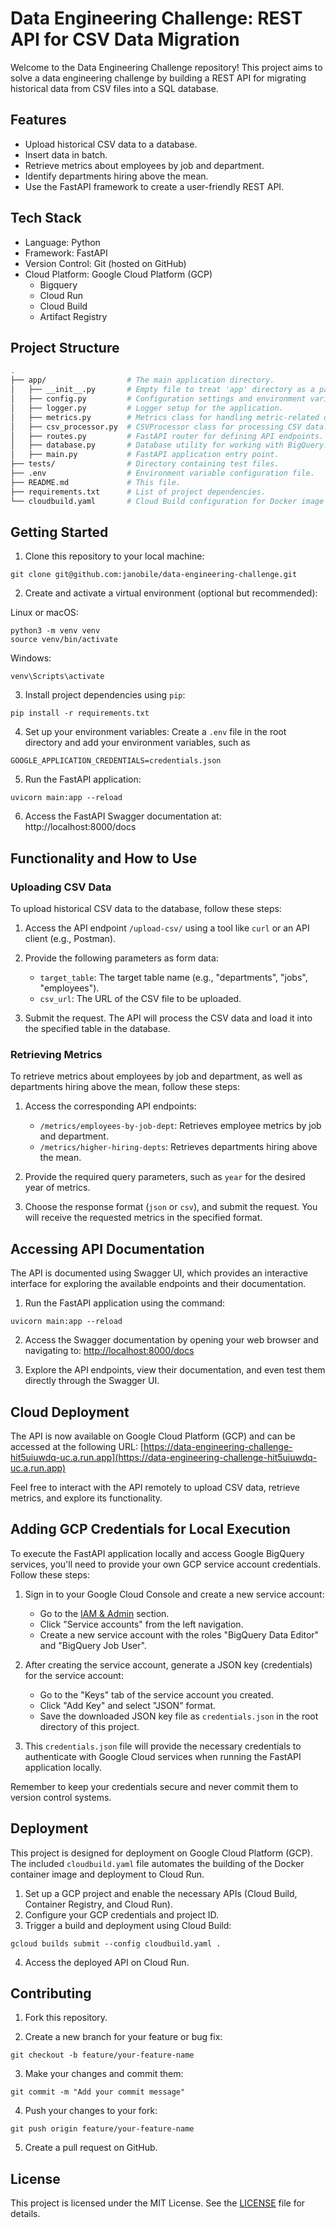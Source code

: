 # Data Engineering Challenge: REST API for CSV Data Migration

Welcome to the Data Engineering Challenge repository! This project aims to solve a data engineering challenge by building a REST API for migrating historical data from CSV files into a SQL database.

## Features

- Upload historical CSV data to a database.
- Insert data in batch.
- Retrieve metrics about employees by job and department.
- Identify departments hiring above the mean.
- Use the FastAPI framework to create a user-friendly REST API.

## Tech Stack

- Language: Python
- Framework: FastAPI
- Version Control: Git (hosted on GitHub)
- Cloud Platform: Google Cloud Platform (GCP)
    - Bigquery
    - Cloud Run
    - Cloud Build
    - Artifact Registry


## Project Structure
```bash
.
├── app/                  # The main application directory.
│   ├── __init__.py       # Empty file to treat 'app' directory as a package.
│   ├── config.py         # Configuration settings and environment variables.
│   ├── logger.py         # Logger setup for the application.
│   ├── metrics.py        # Metrics class for handling metric-related queries.
│   ├── csv_processor.py  # CSVProcessor class for processing CSV data.
│   ├── routes.py         # FastAPI router for defining API endpoints.
│   ├── database.py       # Database utility for working with BigQuery.
│   ├── main.py           # FastAPI application entry point.
├── tests/                # Directory containing test files.
├── .env                  # Environment variable configuration file.
├── README.md             # This file.
├── requirements.txt      # List of project dependencies.
└── cloudbuild.yaml       # Cloud Build configuration for Docker image and Cloud Run deployment.
```
## Getting Started

1. Clone this repository to your local machine:
```
git clone git@github.com:janobile/data-engineering-challenge.git
```
2. Create and activate a virtual environment (optional but recommended):

Linux or macOS:

``` 
python3 -m venv venv
source venv/bin/activate 
```
Windows: 

```
venv\Scripts\activate
```
3. Install project dependencies using `pip`:
```
pip install -r requirements.txt
```
4. Set up your environment variables:
Create a `.env` file in the root directory and add your environment variables, such as
```
GOOGLE_APPLICATION_CREDENTIALS=credentials.json
```

5. Run the FastAPI application:
```
uvicorn main:app --reload
```
6. Access the FastAPI Swagger documentation at:
http://localhost:8000/docs

## Functionality and How to Use

### Uploading CSV Data

To upload historical CSV data to the database, follow these steps:

1. Access the API endpoint `/upload-csv/` using a tool like `curl` or an API client (e.g., Postman).

2. Provide the following parameters as form data:
   - `target_table`: The target table name (e.g., "departments", "jobs", "employees").
   - `csv_url`: The URL of the CSV file to be uploaded.

3. Submit the request. The API will process the CSV data and load it into the specified table in the database.

### Retrieving Metrics

To retrieve metrics about employees by job and department, as well as departments hiring above the mean, follow these steps:

1. Access the corresponding API endpoints:
   - `/metrics/employees-by-job-dept`: Retrieves employee metrics by job and department.
   - `/metrics/higher-hiring-depts`: Retrieves departments hiring above the mean.

2. Provide the required query parameters, such as `year` for the desired year of metrics.

3. Choose the response format (`json` or `csv`), and submit the request. You will receive the requested metrics in the specified format.

## Accessing API Documentation

The API is documented using Swagger UI, which provides an interactive interface for exploring the available endpoints and their documentation.

1. Run the FastAPI application using the command:
```
uvicorn main:app --reload
```

2. Access the Swagger documentation by opening your web browser and navigating to:
[http://localhost:8000/docs](http://localhost:8000/docs)

3. Explore the API endpoints, view their documentation, and even test them directly through the Swagger UI.

## Cloud Deployment

The API is now available on Google Cloud Platform (GCP) and can be accessed at the following URL:
[https://data-engineering-challenge-hit5uiuwdq-uc.a.run.app](https://data-engineering-challenge-hit5uiuwdq-uc.a.run.app)

Feel free to interact with the API remotely to upload CSV data, retrieve metrics, and explore its functionality.

## Adding GCP Credentials for Local Execution

To execute the FastAPI application locally and access Google BigQuery services, you'll need to provide your own GCP service account credentials. Follow these steps:

1. Sign in to your Google Cloud Console and create a new service account:
   - Go to the [IAM & Admin](https://console.cloud.google.com/iam-admin/) section.
   - Click "Service accounts" from the left navigation.
   - Create a new service account with the roles "BigQuery Data Editor" and "BigQuery Job User".

2. After creating the service account, generate a JSON key (credentials) for the service account:
   - Go to the "Keys" tab of the service account you created.
   - Click "Add Key" and select "JSON" format.
   - Save the downloaded JSON key file as `credentials.json` in the root directory of this project.

3. This `credentials.json` file will provide the necessary credentials to authenticate with Google Cloud services when running the FastAPI application locally.

Remember to keep your credentials secure and never commit them to version control systems.
## Deployment

This project is designed for deployment on Google Cloud Platform (GCP). The included `cloudbuild.yaml` file automates the building of the Docker container image and deployment to Cloud Run.

1. Set up a GCP project and enable the necessary APIs (Cloud Build, Container Registry, and Cloud Run).
2. Configure your GCP credentials and project ID.
3. Trigger a build and deployment using Cloud Build:
```
gcloud builds submit --config cloudbuild.yaml .
```
4. Access the deployed API on Cloud Run.

## Contributing

1. Fork this repository.

2. Create a new branch for your feature or bug fix:
``` 
git checkout -b feature/your-feature-name
```
3. Make your changes and commit them:
```
git commit -m "Add your commit message"
```

4. Push your changes to your fork:
```
git push origin feature/your-feature-name
```
5. Create a pull request on GitHub.

## License

This project is licensed under the MIT License. See the [LICENSE](LICENSE) file for details.